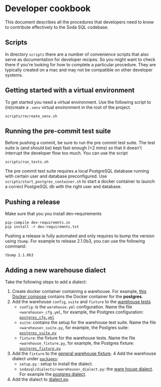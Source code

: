 # Developer cookbook

This document describes all the procedures that developers need to know to 
contribute effectively to the Soda SQL codebase.

## Scripts

In directory `scripts` there are a number of convenience scripts that also 
serve as documentation for developer recipes.  So you might want to check there 
if you're looking for how to complete a particular procedure.  They are typically 
created on a mac and may not be compatible on other developer systems.

## Getting started with a virtual environment

To get started you need a virtual environment.  Use the following script 
to (re)create a `.venv` virtual environment in the root of the project. 

```
scripts/recreate_venv.sh
```

## Running the pre-commit test suite

Before pushing a commit, be sure to run the pre commit test suite.
The test suite is (and should be) kept fast enough (<2 mins) so that 
it doesn't interrupt the developer flow too much. You can use the script 

```
scripts/run_tests.sh
```

The pre commit test suite requires a local PostgreSQL database 
running with certain user and database preconfigured. Use 
`scripts/start_postgres_container.sh` to start a docker container to 
launch a correct PostgreSQL db with the right user and database.

## Pushing a release

Make sure that you you install dev-requirements
```shell
pip-compile dev-requiremnts.in
pip install -r dev-requiremnts.txt
```

Pushing a release is fully automated and only requires to bump the version using `tbump`. For example to release 2.1.0b3, you can use the following command:

```shell
tbump 2.1.0b3
```

## Adding a new warehouse dialect

Take the following steps to add a dialect:
1. Create docker container containing a warehouse. For example, 
   [this Docker compose](tests/postgres_container/docker-compose.yml) contains
   the Docker container for the **postgres**.
2. Add the warehouse `config`, `suite` and `fixture` to the [warehouse tests](tests/warehouses)
   - `config`: is the `warehouse.yml` configuration. Name the file
   `<warehouse>_cfg.yml`, for example, the Postgres configuration: 
     [`postgres_cfg.yml`](tests/warehouses/postgres_cfg.yml)
   - `suite`: contains the setup for the warehouse test suite. Name the file
   `<warehouse>_suite.py`, for example, the Postgres suite:
     [`postgres_suite.py`](tests/warehouses/postgres_suite.py)
   - `fixture`: the fixture for the warehouse tests. Name the file
   `<warehouse_fixture.py`, for example, the Postgres fixture:
     [`postgres_fixture.py`](tests/warehouses/postgres_fixture.py)
3. Add the `fixture` to the 
  [general warehouse fixture](tests/common/warehouse_fixture.py). 
4 Add the warehouse dialect under [`packages`](packages):
   - `setup.py` : setup to install the dialect.
   - `sodasql/dialects/<warehouse>_dialect.py`: the [ware house
     dialect](#warehouse-dialect).
  For example the [postgres dialect](packages/postgresql).
5. Add the dialect to [dialect.py](core/sodasql/scan/dialect.py).
